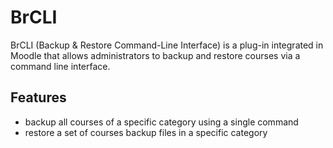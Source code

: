 # BrCLI
BrCLI (Backup & Restore Command-Line Interface) is a plug-in integrated in Moodle that allows administrators to backup and restore courses via a command line interface.

## Features
* backup all courses of a specific category using a single command
* restore a set of courses backup files in a specific category